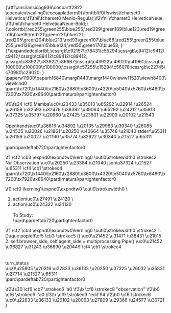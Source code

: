 {\rtf1\ansi\ansicpg936\cocoartf2822
\cocoatextscaling0\cocoaplatform0{\fonttbl\f0\fswiss\fcharset0 Helvetica;\f1\fnil\fcharset0 Menlo-Regular;\f2\fnil\fcharset0 HelveticaNeue;
\f3\fnil\fcharset0 HelveticaNeue-Bold;}
{\colortbl;\red255\green255\blue255;\red229\green189\blue123;\red19\green19\blue19;\red221\green221\blue221;
\red205\green204\blue213;\red93\green107\blue88;\red255\green255\blue255;\red126\green15\blue124;\red50\green170\blue58;
}
{\*\expandedcolortbl;;\cssrgb\c92157\c78431\c55294;\cssrgb\c9412\c9412\c9412;\cssrgb\c89412\c89412\c89412;
\cssrgb\c83922\c83922\c86667;\cssrgb\c43922\c49020\c41961;\cssrgb\c100000\c100000\c100000;\cssrgb\c57255\c15294\c56078;\cssrgb\c22745\c70980\c29020;
}
\paperw11900\paperh16840\margl1440\margr1440\vieww11520\viewh8400\viewkind0
\pard\tx720\tx1440\tx2160\tx2880\tx3600\tx4320\tx5040\tx5760\tx6480\tx7200\tx7920\tx8640\pardirnatural\partightenfactor0

\f0\fs24 \cf0 Mamba\uc0\u23433 \u35013 \u65292 \u22914 \u26524 \u26159 \u32593 \u32476 \u38382 \u39064 \u65292 \u24212 \u35813 \u37325 \u35797 \u20960 \u27425 \u23601 \u22909 \u20102 \u21543 \
\
Openhands\uc0\u36816 \u34892 \u20135 \u29983 \u30340 \u26085 \u24535 \u20026 \u21861 \u20250 \u40664 \u35748 \u21040 stderr\u65311 \u26159 \u20027 \u21160 \u35774 \u32622 \u30340 \u21527 \u65311 \
\
\pard\pardeftab720\partightenfactor0

\f1 \cf2 \cb3 \expnd0\expndtw0\kerning0
\outl0\strokewidth0 \strokec2 NullObservation \uc0\u20250 \u23384 \u21040 json\u37324 \u21527 \u65311 \cf4 \cb1 \strokec4 \
\pard\tx720\tx1440\tx2160\tx2880\tx3600\tx4320\tx5040\tx5760\tx6480\tx7200\tx7920\tx8640\pardirnatural\partightenfactor0

\f0 \cf0 \kerning1\expnd0\expndtw0 \outl0\strokewidth0 \
1. action\uc0\u27491 \u24120 \
2. action\uc0\u24322 \u24120 \
\
To Study:\
\pard\pardeftab720\partightenfactor0

\f1 \cf2 \cb3 \expnd0\expndtw0\kerning0
\outl0\strokewidth0 \strokec2 1. Duque popleft\cf5 \cb3 \strokec5 () \uc0\u21452 \u31471 \u38431 \u21015 \
2. self.browser_side, self.agent_side = multiprocessing.Pipe() \uc0\u21452 \u36827 \u31243 \u36890 \u20449 \cf4 \cb1 \strokec4 \
\
\
turn_status\
\uc0\u25805 \u20316 \u22833 \u36133 \u20250 \u37325 \u26032 \u35831 \u27714 \u21527 \u65311 \
\pard\pardeftab720\partightenfactor0

\f2\fs30 \cf6 \cb7 \strokec6 \'a0
\f3\b \cf8 \strokec8 "observation"
\f2\b0 \cf6 \strokec6 :\'a0
\f3\b \cf9 \strokec9 "edit\'94
\f2\b0 \cf6 \strokec6 \uc0\u22833 \u36133 \u26102 \u20063 \u27809 \u29366 \u24577 \u30721 }